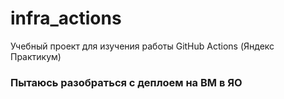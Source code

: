 # infra_actions
Учебный проект для изучения работы GitHub Actions (Яндекс Практикум)
### Пытаюсь разобраться с деплоем на ВМ в ЯО
